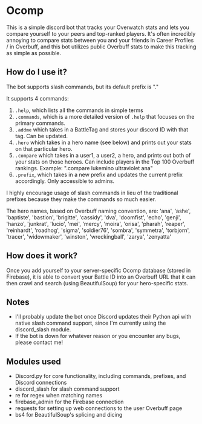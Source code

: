 # Ocomp
 
This is a simple discord bot that tracks your Overwatch stats and lets you compare yourself to your peers and top-ranked players. It's often incredibly annoying to compare stats between you and your friends in Career Profiles / in Overbuff, and this bot utilizes public Overbuff stats to make this tracking as simple as possible.

## How do I use it?

The bot supports slash commands, but its default prefix is "."

It supports 4 commands:
1. `.help`, which lists all the commands in simple terms
2. `.commands`, which is a more detailed version of `.help` that focuses on the primary commands.
3. `.addme` which takes in a BattleTag and stores your discord ID with that tag. Can be updated.
4. `.hero` which takes in a hero name (see below) and prints out your stats on that particular hero.
5. `.compare` which takes in a user1, a user2, a hero, and prints out both of your stats on those heroes. Can include players in the Top 100 Overbuff rankings. Example: ".compare lukemino ultraviolet ana"
6. `.prefix`, which takes in a new prefix and updates the current prefix accordingly. Only accessible to admins.

I highly encourage usage of slash commands in lieu of the traditional prefixes because they make the commands so much easier.

The hero names, based on Overbuff naming convention, are: 'ana', 'ashe', 'baptiste', 'bastion', 'brigitte', 'cassidy', 'dva', 'doomfist', 'echo', 'genji', 'hanzo', 'junkrat', 'lucio', 'mei', 'mercy', 'moira', 'orisa', 'pharah', 'reaper', 'reinhardt', 'roadhog', 'sigma', 'soldier76', 'sombra', 'symmetra', 'torbjorn', 'tracer', 'widowmaker', 'winston', 'wreckingball', 'zarya', 'zenyatta'


## How does it work?

Once you add yourself to your server-specific Ocomp database (stored in Firebase), it is able to convert your Battle ID into an Overbuff URL that it can then crawl and search (using BeautifulSoup) for your hero-specific stats.

## Notes

- I'll probably update the bot once Discord updates their Python api with native slash command support, since I'm currently using the discord_slash module.
- If the bot is down for whatever reason or you encounter any bugs, please contact me!

## Modules used

- Discord.py for core functionality, including commands, prefixes, and Discord connections
- discord_slash for slash command support
- re for regex when matching names
-  firebase_admin for the Firebase connection
-  requests for setting up web connections to the user Overbuff page
-  bs4 for BeautifulSoup's splicing and dicing
